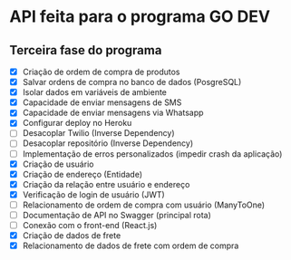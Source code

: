 # API feita para o programa GO DEV

## Terceira fase do programa

- [x] Criação de ordem de compra de produtos
- [x] Salvar ordens de compra no banco de dados (PosgreSQL)
- [x] Isolar dados em variáveis de ambiente
- [x] Capacidade de enviar mensagens de SMS
- [x] Capacidade de enviar mensagens via Whatsapp
- [x] Configurar deploy no Heroku
- [ ] Desacoplar Twilio (Inverse Dependency)
- [ ] Desacoplar repositório (Inverse Dependency)
- [ ] Implementação de erros personalizados (impedir crash da aplicação)
- [x] Criação de usuário
- [x] Criação de endereço (Entidade)
- [x] Criação da relação entre usuário e endereço
- [x] Verificação de login de usuário (JWT)
- [ ] Relacionamento de ordem de compra com usuário (ManyToOne)
- [ ] Documentação de API no Swagger (principal rota)
- [ ] Conexão com o front-end (React.js)
- [x] Criação de dados de frete
- [x] Relacionamento de dados de frete com ordem de compra
